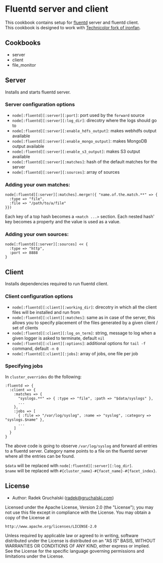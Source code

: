 # Fluentd server and client

This cookbook contains setup for [fluentd](http://fluentd.org/) server and fluentd client.  
This cookbook is designed to work with [Technicolor fork of ironfan](https://github.com/Technicolor-Portico/ironfan).

## Cookbooks

* server
* client
* file_monitor

## Server

Installs and starts fluentd server.

### Server configuration options

* `node[:fluentd][:server][:port]`: port used by the `forward` source
* `node[:fluentd][:server][:log_dir]`: direcotry where the logs should go to
* `node[:fluentd][:server][:enable_hdfs_output]`: makes webhdfs output available
* `node[:fluentd][:server][:enable_mongo_output]`: makes MongoDB output available
* `node[:fluentd][:server][:enable_s3_output]`: makes S3 output available
* `node[:fluentd][:server][:matches]`: hash of the default matches for the server
* `node[:fluentd][:server][:sources]`: array of sources

### Adding your own matches:

    node[:fluentd][:server][:matches].merge!({ "name.of.the.match.**" => {
	  :type => "file",
	  :file => "/path/to/a/file"
    }})

Each key of a top hash becomes a `<match ...>` section. Each nested hash' key becomes a property and the value is used as a value.

### Adding your own sources:

    node[:fluentd][:server][:sources] << {
	  :type => "http",
	  :port => 8888
    }

## Client

Installs dependencies required to run fluentd client.

### Client configuration options

* `node[:fluentd][:client][:working_dir]`: direcotry in which all the client files will be installed and run from
* `node[:fluentd][:client][:matches]`: same as in case of the server, this allows you to specify placement of the files generated by a given client / set of clients
* `node[:fluentd][:client][:log_on_term]`: string, message to log when a given logger is asked to terminate, default `nil`
* `node[:fluentd][:client][:options]`: additional options for `tail -f` command, default `-n 0`
* `node[:fluentd][:client][:jobs]`: array of jobs, one file per job

### Specifying jobs

In `cluster_overrides` do the following:

    :fluentd => {
      :client => {
        :matches => {
          "syslogs.**" => { :type => "file", :path => "$data/syslogs" },
          ...
        },
        :jobs => [
          { :file => "/var/log/syslog", :name => "syslog", :category => "syslogs.$name" },
          ...
        ]
      }
    }

The above code is going to observe `/var/log/syslog` and forward all entries to a fluentd server. Category name points to a file on the fluentd server where all the entries can be found.  

`$data` will be replaced with `node[:fluentd][:server][:log_dir]`.  
`$name` will be replaced with `#{cluster_name}-#{facet_name}-#{facet_index}`.

## License

- Author: Radek Gruchalski (<radek@gruchalski.com>)

Licensed under the Apache License, Version 2.0 (the "License");
you may not use this file except in compliance with the License.
You may obtain a copy of the License at

    http://www.apache.org/licenses/LICENSE-2.0

Unless required by applicable law or agreed to in writing, software
distributed under the License is distributed on an "AS IS" BASIS,
WITHOUT WARRANTIES OR CONDITIONS OF ANY KIND, either express or implied.
See the License for the specific language governing permissions and
limitations under the License.
